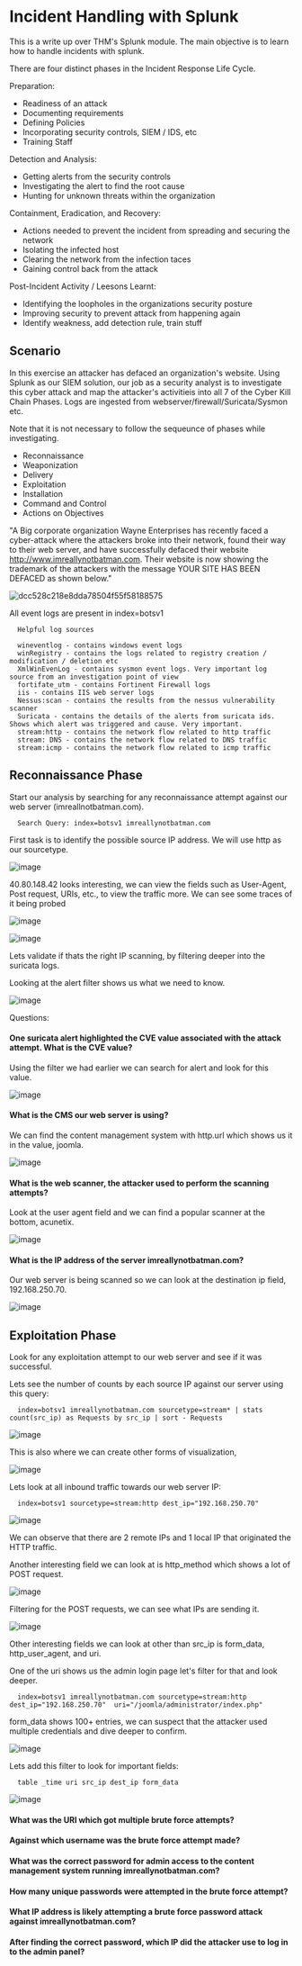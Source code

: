 # Incident Handling with Splunk
This is a write up over THM's Splunk module. The main objective is to learn how to handle incidents with splunk.


There are four distinct phases in the Incident Response Life Cycle.

Preparation:
- Readiness of an attack
- Documenting requirements
- Defining Policies
- Incorporating security controls, SIEM / IDS, etc
- Training Staff

Detection and Analysis:
- Getting alerts from the security controls
- Investigating the alert to find the root cause
- Hunting for unknown threats within the organization

Containment, Eradication, and Recovery:
- Actions needed to prevent the incident from spreading and securing the network
- Isolating the  infected host
- Clearing the network from the infection taces
- Gaining control back from the attack

Post-Incident Activity / Leesons Learnt:
- Identifying the loopholes in the organizations security posture
- Improving security to prevent attack from happening again
- Identify weakness, add detection rule, train stuff

## Scenario
In this exercise an attacker has defaced an organization's website. Using Splunk as our SIEM solution, our job as a security analyst is to investigate this cyber attack and map the attacker's activitieis into all 7 of the Cyber Kill Chain Phases.
Logs are ingested from webserver/firewall/Suricata/Sysmon etc.

Note that it is not necessary to follow the sequeunce of phases while investigating.
- Reconnaissance
- Weaponization
- Delivery
- Exploitation
- Installation
- Command and Control
- Actions on Objectives

"A Big corporate organization Wayne Enterprises has recently faced a cyber-attack where the attackers broke into their network, found their way to their web server, and have successfully defaced their website http://www.imreallynotbatman.com. Their website is now showing the trademark of the attackers with the message YOUR SITE HAS BEEN DEFACED  as shown below."

![dcc528c218e8dda78504f55f58188575](https://github.com/user-attachments/assets/d88a8f09-83dc-4b42-bca3-ca1dc2836e8e)

All event logs are present in index=botsv1

      Helpful log sources

      wineventlog - contains windows event logs
      winRegistry - contains the logs related to registry creation / modification / deletion etc
      XmlWinEvenLog - contains sysmon event logs. Very important log source from an investigation point of view
      fortifate_utm - contains Fortinent Firewall logs
      iis - contains IIS web server logs
      Nessus:scan - contains the results from the nessus vulnerability scanner
      Suricata - contains the details of the alerts from suricata ids. Shows which alert was triggered and cause. Very important.
      stream:http - contains the network flow related to http traffic
      stream: DNS - contains the network flow related to DNS traffic
      stream:icmp - contains the network flow related to icmp traffic

      

## Reconnaissance Phase

Start our analysis by searching for any reconnaissance attempt against our web server (imreallnotbatman.com).

      Search Query: index=botsv1 imreallynotbatman.com

First task is to identify the possible source IP address. We will use http as our sourcetype.

![image](https://github.com/user-attachments/assets/cbcaa985-9457-4a85-952c-37b5ab5679b0)

40.80.148.42 looks interesting, we can view the fields such as User-Agent, Post request, URIs, etc., to view the traffic more. We can see some traces of it being probed 

![image](https://github.com/user-attachments/assets/377f9859-e7b2-4cc3-a99f-a366350db4a6)

![image](https://github.com/user-attachments/assets/325e5536-da0c-47ab-b022-0881256cdf29)

Lets validate if thats the right IP scanning, by filtering deeper into the suricata logs.

Looking at the alert filter shows us what we need to know.

![image](https://github.com/user-attachments/assets/ac6ca4b5-4b55-4998-bf48-92751f18dc06)

Questions:

#### One suricata alert highlighted the CVE value associated with the attack attempt. What is the CVE value?

Using the filter we had earlier we can search for alert and look for this value.

![image](https://github.com/user-attachments/assets/99fc84a4-ebd7-490d-bee5-482543b405dd)


#### What is the CMS our web server is using?

We can find the content management system with http.url which shows us it in the value, joomla.

![image](https://github.com/user-attachments/assets/7a0c74aa-7e36-42f9-afd1-90b5cdef64df)



#### What is the web scanner, the attacker used to perform the scanning attempts?

Look at the user agent field and we can find a popular scanner at the bottom, acunetix.

![image](https://github.com/user-attachments/assets/c41141e8-eab0-469d-a565-116933ab8584)


#### What is the IP address of the server imreallynotbatman.com?
    
Our web server is being scanned so we can look at the destination ip field, 192.168.250.70.

![image](https://github.com/user-attachments/assets/4b565667-dc33-4f6f-ad9e-c11712cb0c2d)


## Exploitation Phase

Look for any exploitation attempt to our web server and see if it was successful.

Lets see the number of counts by each source IP against our server using this query:

      index=botsv1 imreallynotbatman.com sourcetype=stream* | stats count(src_ip) as Requests by src_ip | sort - Requests

![image](https://github.com/user-attachments/assets/bfbc74f0-98c7-4936-b8e4-a812aeffa5bb)

This is also where we can create other forms of visualization,

![image](https://github.com/user-attachments/assets/2619145e-cb38-48d1-ae96-7f83e2935f0a)

Lets look at all inbound traffic towards our web server IP:

      index=botsv1 sourcetype=stream:http dest_ip="192.168.250.70"

![image](https://github.com/user-attachments/assets/b8a70434-595b-4f97-a0b7-08ecb7721368)

We can observe that there are 2 remote IPs and 1 local IP that originated the HTTP traffic.

Another interesting field we can look at is http_method which shows a lot of POST request.

![image](https://github.com/user-attachments/assets/6dcf93fc-4958-4b46-809f-edbddb28f298)


Filtering for the POST requests, we can see what IPs are sending it.

![image](https://github.com/user-attachments/assets/4f540aa0-a64d-454a-a46c-c5fa5cef0d87)

Other interesting fields we can look at other than src_ip is form_data, http_user_agent, and uri.

One of the uri shows us the admin login page let's filter for that and look deeper.

      index=botsv1 imreallynotbatman.com sourcetype=stream:http dest_ip="192.168.250.70"  uri="/joomla/administrator/index.php"

form_data shows 100+ entries, we can suspect that the attacker used multiple credentials and dive deeper to confirm.

![image](https://github.com/user-attachments/assets/84bda886-b14a-41bb-b64b-5421272315c2)

Lets add this filter to look for important fields:

      table _time uri src_ip dest_ip form_data

![image](https://github.com/user-attachments/assets/6084d94d-54dd-40e9-b204-e22f9693c8a2)




#### What was the URI which got multiple brute force attempts?


#### Against which username was the brute force attempt made?


#### What was the correct password for admin access to the content management system running imreallynotbatman.com?


#### How many unique passwords were attempted in the brute force attempt?


#### What IP address is likely attempting a brute force password attack against imreallynotbatman.com?


#### After finding the correct password, which IP did the attacker use to log in to the admin panel?


